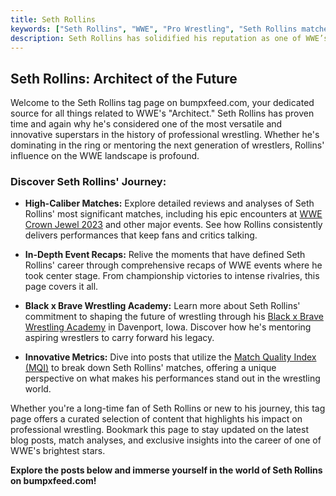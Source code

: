 ```yaml
---
title: Seth Rollins
keywords: ["Seth Rollins", "WWE", "Pro Wrestling", "Seth Rollins matches", "Seth Rollins WWE", "Seth Rollins career", "Seth Rollins blog posts", "Seth Rollins highlights"]
description: Seth Rollins has solidified his reputation as one of WWE’s most dynamic and versatile superstars, consistently delivering high-caliber performances that resonate with both fans and critics. From headlining marquee events like WWE Crown Jewel 2023 where his clash with Drew McIntyre was hailed as the best match of the night, to influencing the next generation of wrestlers through his Black x Brave Wrestling Academy in Davenport, Iowa, Rollins’ impact on the wrestling world is undeniable. His matches, often analyzed using the innovative Match Quality Index (MQI), showcase his ability to blend athleticism with storytelling, making him a standout in any event he participates in. Explore more about Rollins in the 5 in-depth blog posts featured here on bumpxfeed.com, where his journey and contributions are chronicled in detail.
---
```


## Seth Rollins: Architect of the Future

Welcome to the Seth Rollins tag page on bumpxfeed.com, your dedicated source for all things related to WWE's "Architect." Seth Rollins has proven time and again why he's considered one of the most versatile and innovative superstars in the history of professional wrestling. Whether he's dominating in the ring or mentoring the next generation of wrestlers, Rollins' influence on the WWE landscape is profound.

### Discover Seth Rollins' Journey:

- **High-Caliber Matches:** Explore detailed reviews and analyses of Seth Rollins' most significant matches, including his epic encounters at [WWE Crown Jewel 2023](../../posts/2023/wwe-crown-jewel-2023-a-comprehensive-review-of-all-the-matches/) and other major events. See how Rollins consistently delivers performances that keep fans and critics talking.
  
- **In-Depth Event Recaps:** Relive the moments that have defined Seth Rollins' career through comprehensive recaps of WWE events where he took center stage. From championship victories to intense rivalries, this page covers it all.

- **Black x Brave Wrestling Academy:** Learn more about Seth Rollins' commitment to shaping the future of wrestling through his [Black x Brave Wrestling Academy](../../posts/2023/black-x-brave-wrestling-academy-training-with-seth-rollins-in-davenport-iowa/) in Davenport, Iowa. Discover how he's mentoring aspiring wrestlers to carry forward his legacy.

- **Innovative Metrics:** Dive into posts that utilize the [Match Quality Index (MQI)](../../posts/2023/frequently-asked-questions-about-the-match-quality-index-mqi/) to break down Seth Rollins' matches, offering a unique perspective on what makes his performances stand out in the wrestling world.

Whether you're a long-time fan of Seth Rollins or new to his journey, this tag page offers a curated selection of content that highlights his impact on professional wrestling. Bookmark this page to stay updated on the latest blog posts, match analyses, and exclusive insights into the career of one of WWE's brightest stars.

**Explore the posts below and immerse yourself in the world of Seth Rollins on bumpxfeed.com!**
